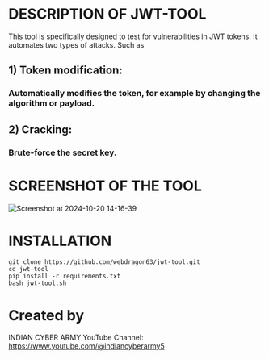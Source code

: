 # DESCRIPTION OF JWT-TOOL
This tool is specifically designed to test for vulnerabilities in JWT tokens. It automates two types of attacks. Such as 
## 1) Token modification:
### Automatically modifies the token, for example by changing the algorithm or payload.
## 2) Cracking:
### Brute-force the secret key.

# SCREENSHOT OF THE TOOL
![Screenshot at 2024-10-20 14-16-39](https://github.com/user-attachments/assets/1371ee54-1083-43cb-a319-2182a990d343)


# INSTALLATION
```shell
git clone https://github.com/webdragon63/jwt-tool.git
cd jwt-tool
pip install -r requirements.txt
bash jwt-tool.sh
```

# Created by
INDIAN CYBER ARMY
YouTube Channel: https://www.youtube.com/@indiancyberarmy5

